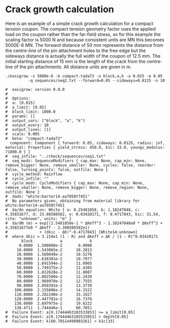 # Crack growth calculation

Here is an example of a simple crack growth calculation for a
compact tension coupon. The compact tension geometry factor uses the
applied load on the coupon rather than the far-field stress, so for
this example the scaling factor is 5000 N and because consistent units
are MN this becomes 5000E-6 MN. The forward distance of 50 mm
represents the distance from the centre-line of the pin attachment
holes to the free edge but the sideways distance is actually the full
width of the coupon of 12.5 mm. The initial starting distance of 15 mm
is the length of the crack from the centre-line of the pin
attachments. All distance units are given in m.

```
./easigrow -s 5000e-6 -b compact-tada73 -o block,a,k -a 0.015 -e 0.05
          -q sequences/seq2.txt --forward=0.05 --sideways=0.0125 -n 10 

#  easigrow: version 0.0.0
#  
#  Options: 
#  a: [0.015]
#  a_limit: [0.05]
#  block_limit: 1000.0
#  params: []
#  output_vars: ["block", "a", "k"]
#  output_every: 10
#  output_lines: [1]
#  scale: 0.005
#  beta: "compact-tada73"
  component: Component { forward: 0.05, sideways: 0.0125, radius: inf, material: Properties { yield_stress: 450.0, k1c: 33.0, youngs_modulus: 71000.0 } }
#  seq_infile: "../check/sequences/seq1.txt"
#  seq_mods: SequenceModifiers { cap_max: None, cap_min: None, remove_bigger: None, remove_smaller: None, cycles: false, reorder: false, turning_points: false, outfile: None }
#  cycle_method: Rainflow
#  cycle_infile: ""
#  cycle_mods: CycleModifiers { cap_max: None, cap_min: None, remove_smaller: None, remove_bigger: None, remove_region: None, outfile: None }
#  dadn: "white:barter14-aa7050t7451"
#  No parameters given, obtaining from material library for white:barter14-aa7050t7451
#  da/dn equation: White { a: 0.25481858, b: 1.10247048, c: 4.35831677, d: 23.08586582, e: 0.03420171, f: 0.4717843, kic: 31.54, cite: "unknown", units: "m" }
#  da/dN (m) = exp[(2.5481858e-1 * ΔKeff^3 - 1.10247048e0 * ΔKeff^2 + 4.35831677e0 * ΔKeff - 2.308586582e1) 
#              + (dkic - ΔK)^-0.4717843] [White14:unknown]
#  where dkic = 3.154e1 (1 - R) and ΔKeff = ΔK / (1 - R)^0.03420171
       block            a            k 
      0.0000  1.500000e-2       0.0000 
     10.0000  1.543065e-2      10.2813 
     20.0000  1.589049e-2      10.5276 
     30.0000  1.638381e-2      10.7977 
     40.0000  1.691594e-2      11.0965 
     50.0000  1.749375e-2      11.4305 
     60.0000  1.812628e-2      11.8087 
     70.0000  1.882580e-2      12.2439 
     80.0000  1.960970e-2      12.7555 
     90.0000  2.050391e-2      13.3739 
    100.0000  2.155006e-2      14.1522 
    110.0000  2.282240e-2      15.1927 
    120.0000  2.447781e-2      16.7376 
    130.0000  2.697975e-2      19.6222 
    138.4711  1.744446e-1      60.7851 
#  Failure Event: a[0.17444463103533853] >= a_limit[0.05]
#  Failure Event: a[0.17444463103533853] > depth[0.05]
#  Failure Event: k[60.78514498903261] > k1c[33]
```
